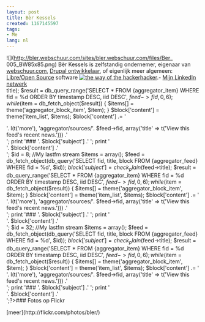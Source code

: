 ```yaml
---
layout: post
title: Bèr Kessels
created: 1167145597
tags:
- Me
lang: nl
---
```

![](http://bler.webschuur.com/sites/bler.webschuur.com/files/Ber_ 005_BW85x85.png) Bèr Kessels is zelfstandig ondernemer, eigenaar van [webschuur.com](http://webschuur.com), [Drupal ontwikkelaar](http://drupal.org/user/2663), of eigenlijk meer algemeen: [Libre/Open Source](http://bler.webschuur.com/categorieen/site_classification/open_source) software [![the way of the hacker](http://bler.webschuur.com/sites/bler.webschuur.com/files/hacker.png)hacker](http://nl.wikipedia.org/wiki/Hacker).- [Mijn LinkedIn netwerk](http://www.linkedin.com/in/webschuur)
 <br class="clear" /><?php $id = 28; //My simpy bookmarks  $feed = db_fetch_object(db_query('SELECT fid, title, block FROM {aggregator_feed} WHERE fid = %d', $id));  $block['subject'] = check_plain($feed?>title);  $result = db_query_range('SELECT * FROM {aggregator_item} WHERE fid = %d ORDER BY timestamp DESC, iid DESC', $feed->fid, 0, 6);  while ($item = db_fetch_object($result)) {    $items[] = theme('aggregator_block_item', $item);  }  $block['content'] = theme('item_list', $items);  $block['content'] .= '<div class="more-link">'. l(t('more'), 'aggregator/sources/'. $feed->fid, array('title' => t('View this feed\'s recent news.'))) .'</div>';  print '### '. $block['subject'] .'
';  print '<div class="content">'. $block['content'] .'</div>';  $id = 8; //My lastfm stream  $items = array();  $feed = db_fetch_object(db_query('SELECT fid, title, block FROM {aggregator_feed} WHERE fid = %d', $id));  $block['subject'] = check_plain($feed->title);  $result = db_query_range('SELECT * FROM {aggregator_item} WHERE fid = %d ORDER BY timestamp DESC, iid DESC', $feed->fid, 0, 6);  while ($item = db_fetch_object($result)) {    $items[] = theme('aggregator_block_item', $item);  }  $block['content'] = theme('item_list', $items);  $block['content'] .= '<div class="more-link">'. l(t('more'), 'aggregator/sources/'. $feed->fid, array('title' => t('View this feed\'s recent news.'))) .'</div>';  print '### '. $block['subject'] .'
';  print '<div class="content">'. $block['content'] .'</div>';  $id = 32; //My lastfm stream  $items = array();  $feed = db_fetch_object(db_query('SELECT fid, title, block FROM {aggregator_feed} WHERE fid = %d', $id));  $block['subject'] = check_plain($feed->title);  $result = db_query_range('SELECT * FROM {aggregator_item} WHERE fid = %d ORDER BY timestamp DESC, iid DESC', $feed->fid, 0, 6);  while ($item = db_fetch_object($result)) {    $items[] = theme('aggregator_block_item', $item);  }  $block['content'] = theme('item_list', $items);  $block['content'] .= '<div class="more-link">'. l(t('more'), 'aggregator/sources/'. $feed->fid, array('title' => t('View this feed\'s recent news.'))) .'</div>';  print '### '. $block['subject'] .'
';  print '<div class="content">'. $block['content'] .'</div>';?>### Fotos op Flickr
<!-- Start of Flickr Badge --><script type="text/javascript" src="http://www.flickr.com/badge_code_v2.gne?count=3&display=random&size=s&layout=h&source=user&user=51035552941%40N01"></script><!-- End of Flickr Badge --><div class="more-link">[meer](http://flickr.com/photos/bler/)</div><br class="clear" />
